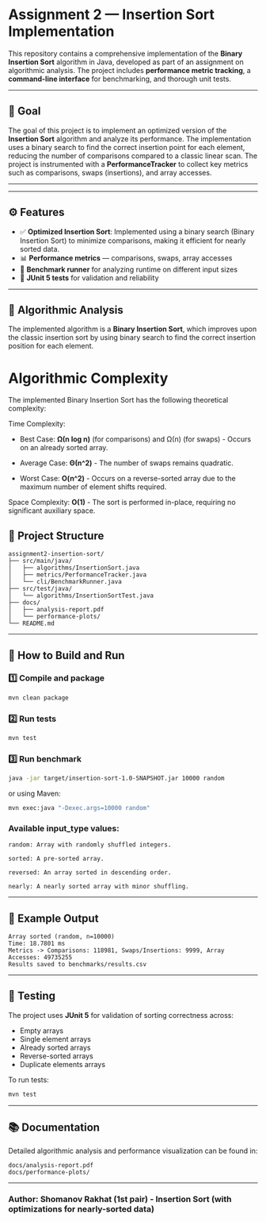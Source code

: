 # Assignment 2 — Insertion Sort Implementation

This repository contains a comprehensive implementation of the **Binary Insertion Sort** algorithm in Java, developed as part of an assignment on algorithmic analysis. The project includes **performance metric tracking**, a **command-line interface** for benchmarking, and thorough unit tests.

---

## 🎯 Goal
The goal of this project is to implement an optimized version of the **Insertion Sort** algorithm and analyze its performance. The implementation uses a binary search to find the correct insertion point for each element, reducing the number of comparisons compared to a classic linear scan. The project is instrumented with a **PerformanceTracker** to collect key metrics such as comparisons, swaps (insertions), and array accesses.

---
---

## ⚙️ Features
- ✅ **Optimized Insertion Sort**: Implemented using a binary search (Binary Insertion Sort) to minimize comparisons, making it efficient for nearly sorted data.
- 📊 **Performance metrics** — comparisons, swaps, array accesses  
- 🚀 **Benchmark runner** for analyzing runtime on different input sizes  
- 🧪 **JUnit 5 tests** for validation and reliability  

---

## 🧠 Algorithmic Analysis

The implemented algorithm is a **Binary Insertion Sort**, which improves upon the classic insertion sort by using binary search to find the correct insertion position for each element.

# Algorithmic Complexity
The implemented Binary Insertion Sort has the following theoretical complexity:

Time Complexity:

- Best Case: **Ω(n log n)** (for comparisons) and Ω(n) (for swaps) - Occurs on an already sorted array.

- Average Case: **Θ(n^2)** - The number of swaps remains quadratic.

- Worst Case: **O(n^2)** - Occurs on a reverse-sorted array due to the maximum number of element shifts required.

Space Complexity: **O(1)** - The sort is performed in-place, requiring no significant auxiliary space.


## 📁 Project Structure

```
assignment2-insertion-sort/
├── src/main/java/
│   ├── algorithms/InsertionSort.java
│   ├── metrics/PerformanceTracker.java
│   └── cli/BenchmarkRunner.java
├── src/test/java/
│   └── algorithms/InsertionSortTest.java
├── docs/
│   ├── analysis-report.pdf
│   └── performance-plots/
└── README.md
```

---

## 🧩 How to Build and Run

### 1️⃣ Compile and package
```bash
mvn clean package
```

### 2️⃣ Run tests
```bash
mvn test
```

### 3️⃣ Run benchmark
```bash
java -jar target/insertion-sort-1.0-SNAPSHOT.jar 10000 random
```
or using Maven:
```bash
mvn exec:java "-Dexec.args=10000 random"
```

### Available input_type values:
```
random: Array with randomly shuffled integers.

sorted: A pre-sorted array.

reversed: An array sorted in descending order.

nearly: A nearly sorted array with minor shuffling.
```
---

## 🧾 Example Output

```
Array sorted (random, n=10000)
Time: 18.7801 ms
Metrics -> Comparisons: 118981, Swaps/Insertions: 9999, Array Accesses: 49735255
Results saved to benchmarks/results.csv
```

---

## 🧪 Testing
The project uses **JUnit 5** for validation of sorting correctness across:
- Empty arrays
- Single element arrays
- Already sorted arrays
- Reverse-sorted arrays
- Duplicate elements arrays

To run tests:
```bash
mvn test

```

---

## 📚 Documentation
Detailed algorithmic analysis and performance visualization can be found in:
```
docs/analysis-report.pdf
docs/performance-plots/
```

---
### Author: Shomanov Rakhat (1st pair) - Insertion Sort (with optimizations for nearly-sorted data)
